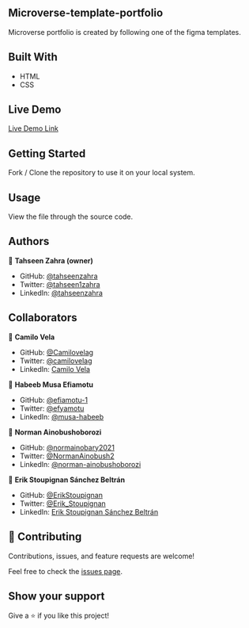 ## Microverse-template-portfolio
Microverse portfolio is created by following one of the figma templates.

## Built With

- HTML
- CSS

## Live Demo

[Live Demo Link](https://tahseenzahra.github.io/microverse-template-portfolio/)

## Getting Started

Fork / Clone the repository to use it on your local system.

## Usage

View the file through the source code.

## Authors

👤 **Tahseen Zahra (owner)**

- GitHub: [@tahseenzahra](https://github.com/tahseenzahra)
- Twitter: [@tahseen1zahra](https://twitter.com/tahseen1zahra)
- LinkedIn: [@tahseenzahra](https://www.linkedin.com/in/tahseenzahra/)

## Collaborators


👤 **Camilo Vela**

- GitHub: [@Camilovelag](https://github.com/Camilovelag)
- Twitter: [@camilovelag](https://twitter.com/camilovelag)
- LinkedIn: [Camilo Vela](https://www.linkedin.com/in/camilovelag/)

👤 **Habeeb Musa Efiamotu**

- GitHub: [@efiamotu-1](https://github.com/Efiamotu-1)
- Twitter: [@efyamotu](https://twitter.com/EFYAMOTU)
- LinkedIn: [@musa-habeeb](www.linkedin.com/in/musa-habeeb)

👤 **Norman Ainobushoborozi**

- GitHub: [@normainobary2021](https://github.com/normainobary2021)
- Twitter: [@NormanAinobush2](https://twitter.com/NormanAinobush2)
- LinkedIn: [@norman-ainobushoborozi](https://www.linkedin.com/in/norman-ainobushoborozi/)


👤 **Erik Stoupignan Sánchez Beltrán**

- GitHub: [@ErikStoupignan](https://github.com/ErikStoupignan)
- Twitter: [@Erik_Stoupignan](https://twitter.com/Erik_Stoupignan)
- LinkedIn: [Erik Stoupignan Sánchez Beltrán](https://www.linkedin.com/in/erik-stoupignan-s%C3%A1nchez-beltr%C3%A1n-393180238/)



## 🤝 Contributing

Contributions, issues, and feature requests are welcome!

Feel free to check the [issues page](https://github.com/tahseenzahra/microverse-template-portfolio/issues).

## Show your support

Give a ⭐️ if you like this project!